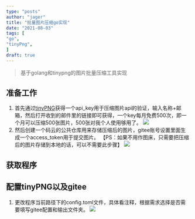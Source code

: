 ```yaml
---
type: "posts"
author: "jager"
title: "批量图片压缩go实现"
date: "2021-08-03"
tags: [
"go",
"tinyPng",
]
draft: true
---
```

> 基于golang和tinypng的图片批量压缩工具实现

<!--more-->

## 准备工作
1. 首先通过[tinyPNG](https://tinypng.com/developers)获得一个api_key用于压缩图片api的验证，输入名称+邮箱，然后打开收到的邮件里的链接即可获得，一个key每月免费500次，即一个月可以压缩500张图片，500张对我个人使用够用了。
   ![](https://gitee.com/jayos/imgs/raw/master/20200413/202004131922152.png)
2. 然后创建一个码云的公共仓库用来存储压缩后的图片，gitee账号设置里面生成一个access_token用于提交图片。
   【PS：如果不用作图床，只需要把压缩后的图片存储到本地的话，可以不需要此步骤】
   ![](https://gitee.com/jayos/imgs/raw/master/20200413/202004131922071.png)

## 获取程序

## 配置tinyPNG以及gitee
1. 更改程序当前路径下的config.toml文件，具体看注释，根据需求选择是否需要填写gitee配置和输出文件夹。
   ![](https://gitee.com/jayos/imgs/raw/master/20200413/202004131945451.png)